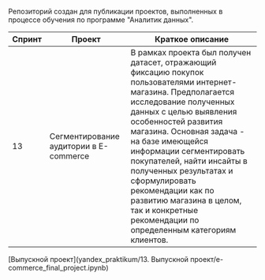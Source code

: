 Репозиторий создан для публикации проектов, выполненных в процессе обучения по программе "Аналитик данных".

| Спринт | Проект | Краткое описание |
--- | --- | ---
| 13 |Сегментирование аудитории в E-commerce | В рамках проекта был получен датасет, отражающий фиксацию покупок пользователями интернет-магазина. Предполагается исследование полученных данных с целью выявления особенностей развития магазина. Основная задача - на базе имеющейся информации сегментировать покупателей, найти инсайты в полученных результатах и сформулировать рекомендации как по развитию магазина в целом, так и конкретные рекомендации по определенным категориям клиентов.  |
[Выпускной проект](yandex_praktikum/13. Выпускной проект/e-commerce_final_project.ipynb)
